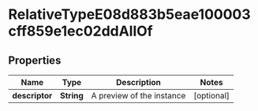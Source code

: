 

# RelativeTypeE08d883b5eae100003cff859e1ec02ddAllOf


## Properties

| Name | Type | Description | Notes |
|------------ | ------------- | ------------- | -------------|
|**descriptor** | **String** | A preview of the instance |  [optional] |



